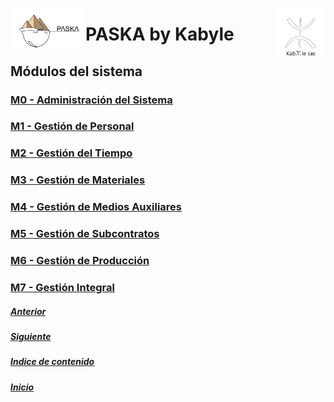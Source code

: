 <!---![LogoKabyle-Sinfondo-palabraKabYle](https://github.com/kabyleuy/kabyle2/blob/main/resources/LogoKabyle-Sinfondo-palabraKabYle.png?raw=true)--->
<!---![PalabraKabyle](resources/LogoKabyle-Sinfondo-palabraKabYle.png)--->

<img
  width="80"
  src="resources/LogoKabyle-Sinfondo-palabraKabYle.png"
  alt="Alt text"
  title="Kabyle SAS"
  style="display: inline-block; margin: 0 auto; max-width: 300px"
  align=right>
<img
  width="120"
  src="resources/Logo1-paska-CHCH.jpg"
  alt="Alt text"
  title="Paska by Kabyle"
  style="display: inline-block; margin: 0 auto; max-width: 300px"
  align=left>
  
<!---![Logo1-paska-CHCH](https://user-images.githubusercontent.com/111294790/187100277-dbd68fe2-9f6e-4175-b8bc-5bff73e4aed4.jpg)--->
# PASKA by Kabyle
## Módulos del sistema 
### [M0 - Administración del Sistema](./M0-AS.md)
### [M1 - Gestión de Personal](./M1-GP.md)
### [M2 - Gestión del Tiempo](./M2-GT.md)
### [M3 - Gestión de Materiales](./M3-GM.md)
### [M4 - Gestión de Medios Auxiliares](./M4-GMA.md)
### [M5 - Gestión de Subcontratos](./M5-GSC_caratula.md)
### [M6 - Gestión de Producción](./M6-GPR_caratula.md)
### [M7 - Gestión Integral](./M7-GI_caratula.md)
##### [Anterior](./1-Introduccion.md)   
##### [Siguiente](./3-FuncionalidadAlertas.md)
##### [Indice de contenido](./0-IndicePpal.md) 
##### [Inicio](./README.md)  

<!---#### [Contacto](./Contacto.md)--->
 
